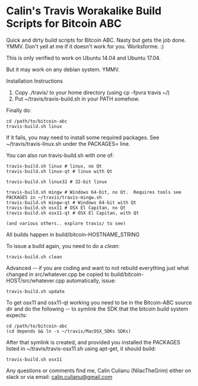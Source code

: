 # Calin's Travis Worakalike Build Scripts for Bitcoin ABC

Quick and dirty build scripts for Bitcoin ABC.  Nasty but gets the job done.  YMMV.  Don't yell at me if it doesn't work for you.  Worksforme.  :)

This is only verified to work on Ubuntu 14.04 and Ubuntu 17.04.  

But it may work on any debian system.  YMMV.


Installation Instructions


1. Copy ./travis/ to your home directory (using cp -fpvra travis ~/)
2. Put ~/travis/travis-build.sh in your PATH somehow.

Finally do:

    cd /path/to/bitcoin-abc
    travis-build.sh linux

If it fails, you may need to install some required packages.  See ~/travis/travis-linux.sh under the PACKAGES= line.


You can also run travis-build.sh with one of:

    travis-build.sh linux # linux, no Qt
    travis-build.sh linux-qt # linux with Qt
    
    travis-build.sh linux32 # 32-bit linux
    
    travis-build.sh mingw # Windows 64-bit, no Qt.  Requires tools see PACKAGES in ~/travis/travis-mingw.sh
    travis-build.sh mingw-qt # Windows 64-bit with Qt
    travis-build.sh osx11 # OSX El Capitan, no Qt
    travis-build.sh osx11-qt # OSX El Capitan, with Qt
    
    (and various others.. explore travis/ to see)
    
All builds happen in build/bitcoin-HOSTNAME_STRING

To issue a build again, you need to do a *clean*:

    travis-build.sh clean
    
Advanced -- if you are coding and want to not rebuild everything just what changed in src/whatever.cpp be copied to build/bitcoin-HOST/src/whatever.cpp automatically, issue:

    travis-build.sh update

To get osx11 and osx11-qt working you need to be in the Bitcoin-ABC source dir
and do the following -- to symlink the SDK that the bitcoin build system expects:

    cd /path/to/bitcoin-abc
    (cd depends && ln -s ~/travis/MacOSX_SDKs SDKs)

After that symlink is created, and provided you installed the PACKAGES
listed in ~/travis/travis-osx11.sh using apt-get, it should build:

    travis-build.sh osx11
    

Any questions or comments find me, Calin Culianu (NilacTheGrim) either on
slack or via email: calin.culianu@gmail.com



